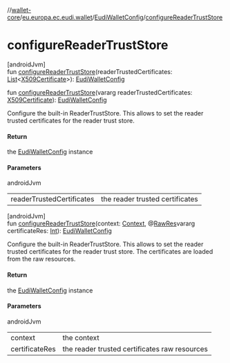 //[wallet-core](../../../index.md)/[eu.europa.ec.eudi.wallet](../index.md)/[EudiWalletConfig](index.md)/[configureReaderTrustStore](configure-reader-trust-store.md)

# configureReaderTrustStore

[androidJvm]\
fun [configureReaderTrustStore](configure-reader-trust-store.md)(readerTrustedCertificates: [List](https://kotlinlang.org/api/latest/jvm/stdlib/kotlin-stdlib/kotlin.collections/-list/index.html)&lt;[X509Certificate](https://developer.android.com/reference/kotlin/java/security/cert/X509Certificate.html)&gt;): [EudiWalletConfig](index.md)

fun [configureReaderTrustStore](configure-reader-trust-store.md)(vararg readerTrustedCertificates: [X509Certificate](https://developer.android.com/reference/kotlin/java/security/cert/X509Certificate.html)): [EudiWalletConfig](index.md)

Configure the built-in ReaderTrustStore. This allows to set the reader trusted certificates for the reader trust store.

#### Return

the [EudiWalletConfig](index.md) instance

#### Parameters

androidJvm

| | |
|---|---|
| readerTrustedCertificates | the reader trusted certificates |

[androidJvm]\
fun [configureReaderTrustStore](configure-reader-trust-store.md)(context: [Context](https://developer.android.com/reference/kotlin/android/content/Context.html), @[RawRes](https://developer.android.com/reference/kotlin/androidx/annotation/RawRes.html)vararg certificateRes: [Int](https://kotlinlang.org/api/latest/jvm/stdlib/kotlin-stdlib/kotlin/-int/index.html)): [EudiWalletConfig](index.md)

Configure the built-in ReaderTrustStore. This allows to set the reader trusted certificates for the reader trust store. The certificates are loaded from the raw resources.

#### Return

the [EudiWalletConfig](index.md) instance

#### Parameters

androidJvm

| | |
|---|---|
| context | the context |
| certificateRes | the reader trusted certificates raw resources |
